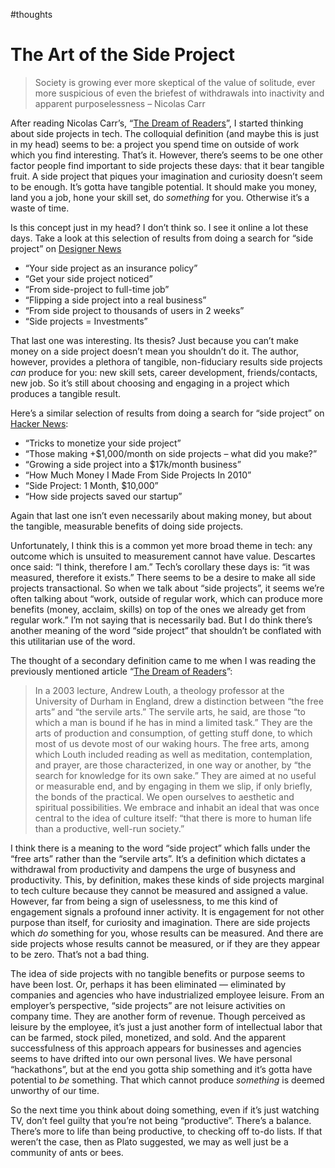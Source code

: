 #thoughts

# The Art of the Side Project

> Society is growing ever more skeptical of the value of solitude, ever more suspicious of even the briefest of withdrawals into inactivity and apparent purposelessness – Nicolas Carr

After reading Nicolas Carr’s, “[The Dream of Readers](http://www.roughtype.com/?p=4120)”, I started thinking about side projects in tech. The colloquial definition (and maybe this is just in my head) seems to be: a project you spend time on outside of work which you find interesting. That’s it. However, there’s seems to be one other factor people find important to side projects these days: that it bear tangible fruit. A side project that piques your imagination and curiosity doesn’t seem to be enough. It’s gotta have tangible potential. It should make you money, land you a job, hone your skill set, do *something* for you. Otherwise it’s a waste of time.

Is this concept just in my head? I don’t think so. I see it online a lot these days. Take a look at this selection of results from doing a search for “side project” on [Designer News](https://www.designernews.co)

- “Your side project as an insurance policy”
- “Get your side project noticed”
- “From side-project to full-time job”
- “Flipping a side project into a real business”
- “From side project to thousands of users in 2 weeks”
- “Side projects = Investments”

That last one was interesting. Its thesis? Just because you can’t make money on a side project doesn’t mean you shouldn’t do it. The author, however, provides a plethora of tangible, non-fiduciary results side projects *can* produce for you: new skill sets, career development, friends/contacts, new job. So it’s still about choosing and engaging in a project which produces a tangible result.

Here’s a similar selection of results from doing a search for “side project” on [Hacker News](https://news.ycombinator.com):

- “Tricks to monetize your side project”
- “Those making +$1,000/month on side projects – what did you make?”
- “Growing a side project into a $17k/month business”
- “How Much Money I Made From Side Projects In 2010”
- “Side Project: 1 Month, $10,000”
- “How side projects saved our startup”

Again that last one isn’t even necessarily about making money, but about the tangible, measurable benefits of doing side projects.

Unfortunately, I think this is a common yet more broad theme in tech: any outcome which is unsuited to measurement cannot have value. Descartes once said: “I think, therefore I am.” Tech’s corollary these days is: “it was measured, therefore it exists.” There seems to be a desire to make all side projects transactional. So when we talk about “side projects”, it seems we’re often talking about “work, outside of regular work, which can produce more benefits (money, acclaim, skills) on top of the ones we already get from regular work.” I’m not saying that is necessarily bad. But I do think there’s another meaning of the word “side project” that shouldn’t be conflated with this utilitarian use of the word.

The thought of a secondary definition came to me when I was reading the previously mentioned article “[The Dream of Readers](http://www.roughtype.com/?p=4120)”:

> In a 2003 lecture, Andrew Louth, a theology professor at the University of Durham in England, drew a distinction between “the free arts” and “the servile arts.” The servile arts, he said, are those “to which a man is bound if he has in mind a limited task.” They are the arts of production and consumption, of getting stuff done, to which most of us devote most of our waking hours. The free arts, among which Louth included reading as well as meditation, contemplation, and prayer, are those characterized, in one way or another, by “the search for knowledge for its own sake.” They are aimed at no useful or measurable end, and by engaging in them we slip, if only briefly, the bonds of the practical. We open ourselves to aesthetic and spiritual possibilities. We embrace and inhabit an ideal that was once central to the idea of culture itself: “that there is more to human life than a productive, well-run society.”

I think there is a meaning to the word “side project” which falls under the “free arts” rather than the “servile arts”. It’s a definition which dictates a withdrawal from productivity and dampens the urge of busyness and productivity. This, by definition, makes these kinds of side projects marginal to tech culture because they cannot be measured and assigned a value. However, far from being a sign of uselessness, to me this kind of engagement signals a profound inner activity. It is engagement for not other purpose than itself, for curiosity and imagination. There are side projects which *do* something for you, whose results can be measured. And there are side projects whose results cannot be measured, or if they are they appear to be zero. That’s not a bad thing.

The idea of side projects with no tangible benefits or purpose seems to have been lost. Or, perhaps it has been eliminated — eliminated by companies and agencies who have industrialized employee leisure. From an employer’s perspective, “side projects” are not leisure activities on company time. They are another form of revenue. Though perceived as leisure by the employee, it’s just a just another form of intellectual labor that can be farmed, stock piled, monetized, and sold. And the apparent successfulness of this approach appears for businesses and agencies seems to have drifted into our own personal lives. We have personal “hackathons”, but at the end you gotta ship something and it’s gotta have potential to *be* something. That which cannot produce *something* is deemed unworthy of our time.

So the next time you think about doing something, even if it’s just watching TV, don’t feel guilty that you’re not being “productive”. There’s a balance. There’s more to life than being productive, to checking off to-do lists. If that weren’t the case, then as Plato suggested, we may as well just be a community of ants or bees.
